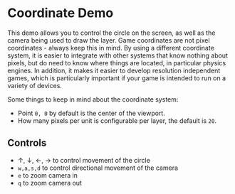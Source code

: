 # Coordinate Demo #

This demo allows you to control the circle on the screen, as well as the camera being used
to draw the layer.  Game coordinates are not pixel coordinates - always keep this in mind. By
using a different coordinate system, it is easier to integrate with other systems that know
nothing about pixels, but do need to know where things are located, in particular physics engines.
In addition, it makes it easier to develop resolution independent games, which is particularly 
important if your game is intended to run on a variety of devices.

Some things to keep in mind about the coordinate system:

* Point `0, 0` by default is the center of the viewport.
* How many pixels per unit is configurable per layer, the default is `20`.

## Controls ##

* &uarr;, &darr;, &larr;, &rarr; to control movement of the circle
* `w,a,s,d` to control directional movement of the camera
* `e` to zoom camera in
* `q` to zoom camera out

